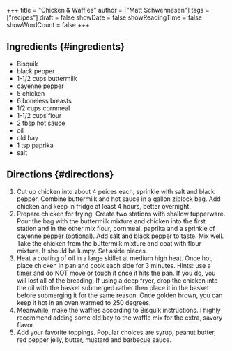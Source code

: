 +++
title = "Chicken & Waffles"
author = ["Matt Schwennesen"]
tags = ["recipes"]
draft = false
showDate = false
showReadingTime = false
showWordCount = false
+++

## Ingredients {#ingredients}

-   Bisquik
-   black pepper
-   1-1/2 cups buttermilk
-   cayenne pepper
-   5 chicken
-   6 boneless breasts
-   1/2 cups cornmeal
-   1-1/2 cups flour
-   2 tbsp hot sauce
-   oil
-   old bay
-   1 tsp paprika
-   salt


## Directions {#directions}

1.  Cut up chicken into about 4 peices each, sprinkle with salt and black
    pepper. Combine buttermilk and hot sauce in a gallon ziplock bag. Add chicken
    and keep in fridge at least 4 hours, better overnight.
2.  Prepare chicken for frying. Create two stations with shallow tupperware. Pour
    the bag with the buttermilk mixture and chicken into the first station and in
    the other mix flour, cornmeal, paprika and a sprinkle of cayenne pepper
    (optional). Add salt and black pepper to taste. Mix well. Take the chicken
    from the buttermilk mixture and coat with flour mixture. It should be
    lumpy. Set aside pieces.
3.  Heat a coating of oil in a large skillet at medium high heat. Once hot, place
    chicken in pan and cook each side for 3 minutes. Hints: use a timer and do
    NOT move or touch it once it hits the pan. If you do, you will lost all of
    the breading. If using a deep fryer, drop the chicken into the oil with the
    basket submerged rather then place it in the basket before submerging it for
    the same reason. Once golden brown, you can keep it hot in an oven warmed to
    250 degrees.
4.  Meanwhile, make the waffles according to Bisquik instructions. I highly
    recommend adding some old bay to the waffle mix for the extra, savory flavor.
5.  Add your favorite toppings. Popular choices are syrup, peanut butter, red
    pepper jelly, butter, mustard and barbecue sauce.

